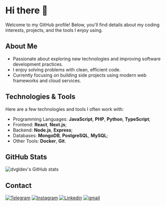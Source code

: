 # Hi there 👋

Welcome to my GitHub profile! Below, you'll find details about my coding interests, projects, and the tools I enjoy using.

## About Me
- Passionate about exploring new technologies and improving software development practices.
- I enjoy solving problems with clean, efficient code.
- Currently focusing on building side projects using modern web frameworks and cloud services.

## Technologies & Tools
Here are a few technologies and tools I often work with:
- Programming Languages: **JavaScript**, **PHP**, **Python**, **TypeScript**;
- Frontend: **React**, **Next.js**;
- Backend: **Node.js**, **Express**;
- Databases: **MongoDB**, **PostgreSQL**, **MySQL**;
- Other Tools: **Docker**, **Git**.

## GitHub Stats
![dvgldev's GitHub stats](https://github-readme-stats.vercel.app/api?username=dvgldev&show_icons=true&theme=dark)

## Contact
<a href="https://t.me/kd_dvgl"><img src="https://i.imgur.com/v59jpQU.png" alt="Telegram"/></a> <a href="https://www.instagram.com/kd.dvgl/"><img src="https://i.imgur.com/3FyTjF2.png" alt="Instagram"/></a> <a href="https://www.linkedin.com/in/dvgldev/"><img src="https://i.imgur.com/iFvwrgd.png" alt="Linkedin"/></a> <a href="mailto:kd.dvgl@gmail.com"><img src="https://i.imgur.com/a8MAq6J.png" alt="gmail"/></a>
